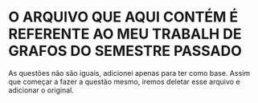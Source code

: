 # O ARQUIVO QUE AQUI CONTÉM É REFERENTE AO MEU TRABALH DE GRAFOS DO SEMESTRE PASSADO
As questões não são iguais, adicionei apenas para ter como base. Assim que começar a fazer a questão mesmo, iremos deletar esse arquivo e adicionar o original.
